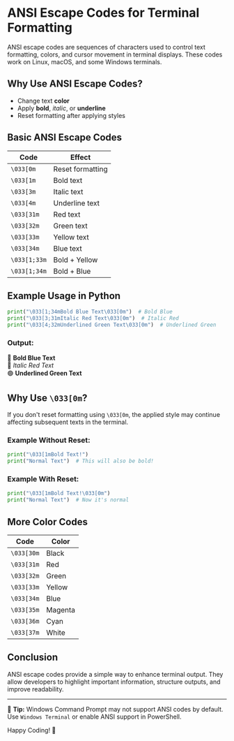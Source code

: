 # ANSI Escape Codes for Terminal Formatting

ANSI escape codes are sequences of characters used to control text formatting, colors, and cursor movement in terminal displays. These codes work on Linux, macOS, and some Windows terminals.

## Why Use ANSI Escape Codes?
- Change text **color**
- Apply **bold**, *italic*, or **underline**
- Reset formatting after applying styles

## Basic ANSI Escape Codes

| Code | Effect |
|------|--------|
| `\033[0m` | Reset formatting |
| `\033[1m` | Bold text |
| `\033[3m` | Italic text |
| `\033[4m` | Underline text |
| `\033[31m` | Red text |
| `\033[32m` | Green text |
| `\033[33m` | Yellow text |
| `\033[34m` | Blue text |
| `\033[1;33m` | Bold + Yellow |
| `\033[1;34m` | Bold + Blue |

## Example Usage in Python

```python
print("\033[1;34mBold Blue Text\033[0m")  # Bold Blue
print("\033[3;31mItalic Red Text\033[0m")  # Italic Red
print("\033[4;32mUnderlined Green Text\033[0m")  # Underlined Green
```

### Output:
🔵 **Bold Blue Text**  
🔴 *Italic Red Text*  
🟢 __Underlined Green Text__

## Why Use `\033[0m`?
If you don't reset formatting using `\033[0m`, the applied style may continue affecting subsequent texts in the terminal.

### Example Without Reset:
```python
print("\033[1mBold Text!")
print("Normal Text")  # This will also be bold!
```

### Example With Reset:
```python
print("\033[1mBold Text!\033[0m")
print("Normal Text")  # Now it's normal
```

## More Color Codes

| Code | Color |
|------|--------|
| `\033[30m` | Black |
| `\033[31m` | Red |
| `\033[32m` | Green |
| `\033[33m` | Yellow |
| `\033[34m` | Blue |
| `\033[35m` | Magenta |
| `\033[36m` | Cyan |
| `\033[37m` | White |

## Conclusion
ANSI escape codes provide a simple way to enhance terminal output. They allow developers to highlight important information, structure outputs, and improve readability.

---

📌 **Tip:** Windows Command Prompt may not support ANSI codes by default. Use `Windows Terminal` or enable ANSI support in PowerShell.

Happy Coding! 🚀

